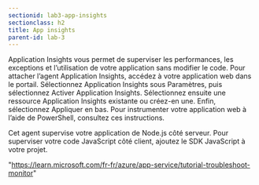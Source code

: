 ```yaml
---
sectionid: lab3-app-insights
sectionclass: h2
title: App insights
parent-id: lab-3
---
```




Application Insights vous permet de superviser les performances, les exceptions et l’utilisation de votre application sans modifier le code. Pour attacher l’agent Application Insights, accédez à votre application web dans le portail. Sélectionnez Application Insights sous Paramètres, puis sélectionnez Activer Application Insights. Sélectionnez ensuite une ressource Application Insights existante ou créez-en une. Enfin, sélectionnez Appliquer en bas. Pour instrumenter votre application web à l’aide de PowerShell, consultez ces instructions.

Cet agent supervise votre application de Node.js côté serveur. Pour superviser votre code JavaScript côté client, ajoutez le SDK JavaScript à votre projet.

"https://learn.microsoft.com/fr-fr/azure/app-service/tutorial-troubleshoot-monitor"
